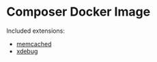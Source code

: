 # Composer Docker Image

Included extensions:

- [memcached]
- [xdebug]

[memcached]: https://www.php.net/manual/en/book.memcached.php
[xdebug]: https://xdebug.org/
